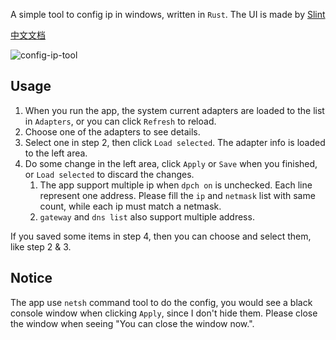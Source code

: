 A simple tool to config ip in windows, written in `Rust`. The UI is made by [Slint](https://github.com/slint-ui/slint)

[中文文档](./README_zh.md)

![config-ip-tool](https://github.com/asuper0/cfg-ip/assets/41113804/6f8b0a55-c187-44c2-af78-f270605f64f5)

## Usage

1. When you run the app, the system current adapters are loaded to the list in `Adapters`, or you can click `Refresh` to reload.
2. Choose one of the adapters to see details.
3. Select one in step 2, then click `Load selected`. The adapter info is loaded to the left area.
4. Do some change in the left area, click `Apply` or `Save` when you finished, or `Load selected` to discard the changes.
   1. The app support multiple ip when `dpch on` is unchecked. Each line represent one address. Please fill the `ip` and `netmask` list with same count, while each ip must match a netmask.
   2. `gateway` and `dns list` also support multiple address.

If you saved some items in step 4, then you can choose and select them, like step 2 & 3.

## Notice

The app use `netsh` command tool to do the config, you would see a black console window when clicking `Apply`, since I don't hide them. Please close the window when seeing "You can close the window now.".
